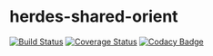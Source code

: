 # herdes-shared-orient

[![Build Status](https://travis-ci.org/devesion/reactive-orient-client.svg?branch=master)](https://travis-ci.org/devesion/reactive-orient-client)
[![Coverage Status](https://coveralls.io/repos/github/devesion/reactive-orient-client/badge.svg?branch=master)](https://coveralls.io/github/devesion/reactive-orient-client?branch=master)
[![Codacy Badge](https://api.codacy.com/project/badge/Grade/77106f903fe64f99a4caed107e7379af)](https://www.codacy.com/app/dembol/herdes-shared-orient?utm_source=github.com&amp;utm_medium=referral&amp;utm_content=devesion/reactive-orient-client&amp;utm_campaign=Badge_Grade)
